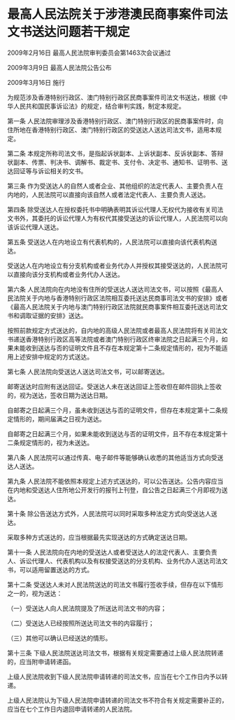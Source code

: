 # 最高人民法院关于涉港澳民商事案件司法文书送达问题若干规定

2009年2月16日 最高人民法院审判委员会第1463次会议通过

2009年3月9日 最高人民法院公告公布

2009年3月16日 施行

为规范涉及香港特别行政区、澳门特别行政区民商事案件司法文书送达，根据《中华人民共和国民事诉讼法》的规定，结合审判实践，制定本规定。

第一条 人民法院审理涉及香港特别行政区、澳门特别行政区的民商事案件时，向住所地在香港特别行政区、澳门特别行政区的受送达人送达司法文书，适用本规定。

第二条 本规定所称司法文书，是指起诉状副本、上诉状副本、反诉状副本、答辩状副本、传票、判决书、调解书、裁定书、支付令、决定书、通知书、证明书、送达回证等与诉讼相关的文书。

第三条 作为受送达人的自然人或者企业、其他组织的法定代表人、主要负责人在内地的，人民法院可以直接向该自然人或者法定代表人、主要负责人送达。

第四条 除受送达人在授权委托书中明确表明其诉讼代理人无权代为接收有关司法文书外，其委托的诉讼代理人为有权代其接受送达的诉讼代理人，人民法院可以向该诉讼代理人送达。

第五条 受送达人在内地设立有代表机构的，人民法院可以直接向该代表机构送达。

受送达人在内地设立有分支机构或者业务代办人并授权其接受送达的，人民法院可以直接向该分支机构或者业务代办人送达。

第六条 人民法院向在内地没有住所的受送达人送达司法文书，可以按照《最高人民法院关于内地与香港特别行政区法院相互委托送达民商事司法文书的安排》或者《最高人民法院关于内地与澳门特别行政区法院就民商事案件相互委托送达司法文书和调取证据的安排》送达。

按照前款规定方式送达的，自内地的高级人民法院或者最高人民法院将有关司法文书递送香港特别行政区高等法院或者澳门特别行政区终审法院之日起满三个月，如果未能收到送达与否的证明文件且不存在本规定第十二条规定情形的，视为不能适用上述安排中规定的方式送达。

第七条 人民法院向受送达人送达司法文书，可以邮寄送达。

邮寄送达时应附有送达回证。受送达人未在送达回证上签收但在邮件回执上签收的，视为送达，签收日期为送达日期。

自邮寄之日起满三个月，虽未收到送达与否的证明文件，但存在本规定第十二条规定情形的，期间届满之日视为送达。

自邮寄之日起满三个月，如果未能收到送达与否的证明文件，且不存在本规定第十二条规定情形的，视为未送达。

第八条 人民法院可以通过传真、电子邮件等能够确认收悉的其他适当方式向受送达人送达。

第九条 人民法院不能依照本规定上述方式送达的，可以公告送达。公告内容应当在内地和受送达人住所地公开发行的报刊上刊登，自公告之日起满三个月即视为送达。

第十条 除公告送达方式外，人民法院可以同时采取多种法定方式向受送达人送达。

采取多种方式送达的，应当根据最先实现送达的方式确定送达日期。

第十一条 人民法院向在内地的受送达人或者受送达人的法定代表人、主要负责人、诉讼代理人、代表机构以及有权接受送达的分支机构、业务代办人送达司法文书，可以适用留置送达的方式。

第十二条 受送达人未对人民法院送达的司法文书履行签收手续，但存在以下情形之一的，视为送达：

（一）受送达人向人民法院提及了所送达司法文书的内容；

（二）受送达人已经按照所送达司法文书的内容履行；

（三）其他可以确认已经送达的情形。

第十三条 下级人民法院送达司法文书，根据有关规定需要通过上级人民法院转递的，应当附申请转递函。

上级人民法院收到下级人民法院申请转递的司法文书，应当在七个工作日内予以转递。

上级人民法院认为下级人民法院申请转递的司法文书不符合有关规定需要补正的，应当在七个工作日内退回申请转递的人民法院。
